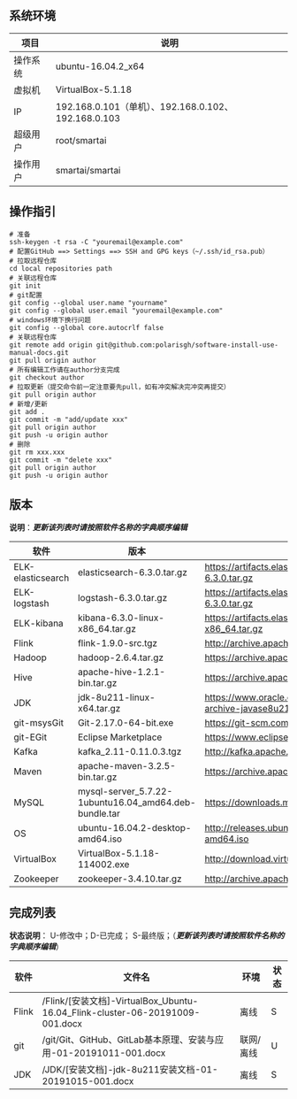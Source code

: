 ## 系统环境
| 项目     | 说明               |
| -------- | ------------------ |
| 操作系统 | ubuntu-16.04.2_x64 |
| 虚拟机   | VirtualBox-5.1.18  |
| IP       | 192.168.0.101（单机）、192.168.0.102、192.168.0.103      |
| 超级用户 | root/smartai       |
| 操作用户 | smartai/smartai    |

## 操作指引
```shell
# 准备
ssh-keygen -t rsa -C "youremail@example.com"
# 配置GitHub ==> Settings ==> SSH and GPG keys（~/.ssh/id_rsa.pub）
# 拉取远程仓库
cd local repositories path
# 关联远程仓库
git init
# git配置
git config --global user.name "yourname"
git config --global user.email "youremail@example.com"
# windows环境下换行问题
git config --global core.autocrlf false
# 关联远程仓库
git remote add origin git@github.com:polarisgh/software-install-use-manual-docs.git
git pull origin author
# 所有编辑工作请在author分支完成
git checkout author
# 拉取更新（提交命令前一定注意要先pull，如有冲突解决完冲突再提交）
git pull origin author
# 新增/更新
git add .
git commit -m "add/update xxx"	
git pull origin author
git push -u origin author
# 删除
git rm xxx.xxx
git commit -m "delete xxx"	
git pull origin author
git push -u origin author
```

## 版本

**说明**：***更新该列表时请按照软件名称的字典顺序编辑***


| 软件              | 版本                                                  | 来源                                                         |
| ----------------- | ----------------------------------------------------- | ------------------------------------------------------------ |
| ELK-elasticsearch | elasticsearch-6.3.0.tar.gz                            | https://artifacts.elastic.co/downloads/elasticsearch/elasticsearch-6.3.0.tar.gz |
| ELK-logstash      | logstash-6.3.0.tar.gz                                 | https://artifacts.elastic.co/downloads/logstash/logstash-6.3.0.tar.gz |
| ELK-kibana        | kibana-6.3.0-linux-x86_64.tar.gz                      | https://artifacts.elastic.co/downloads/kibana/kibana-6.3.0-linux-x86_64.tar.gz |
| Flink             | flink-1.9.0-src.tgz                                   | http://archive.apache.org/dist/flink/flink-1.9.0/            |
| Hadoop            | hadoop-2.6.4.tar.gz                                   | https://archive.apache.org/dist/                             |
| Hive              | apache-hive-1.2.1-bin.tar.gz                          | https://archive.apache.org/dist/                             |
| JDK               | jdk-8u211-linux-x64.tar.gz                            | https://www.oracle.com/technetwork/java/javase/downloads/java-archive-javase8u211-later-5573849.html |
| git-msysGit       | Git-2.17.0-64-bit.exe                                 | https://git-scm.com/download                                 |
| git-EGit          | Eclipse Marketplace                                   | https://www.eclipse.org/egit/download/                       |
| Kafka             | kafka_2.11-0.11.0.3.tgz                               | http://kafka.apache.org/downloads.html                       |
| Maven             | apache-maven-3.2.5-bin.tar.gz                         | https://archive.apache.org/dist/maven/maven-3/               |
| MySQL             | mysql-server_5.7.22-1ubuntu16.04_amd64.deb-bundle.tar | https://downloads.mysql.com/archives/community/              |
| OS                | ubuntu-16.04.2-desktop-amd64.iso                      | http://releases.ubuntu.com/16.04/ubuntu-16.04-desktop-amd64.iso |
| VirtualBox        | VirtualBox-5.1.18-114002.exe                          | http://download.virtualbox.org/virtualbox/                   |
| Zookeeper         | zookeeper-3.4.10.tar.gz                               | http://archive.apache.org/dist/zookeeper/zookeeper-3.4.10/   |

## 完成列表

**状态说明**： U-修改中；D-已完成； S-最终版；（***更新该列表时请按照软件名称的字典顺序编辑***）

| 软件  | 文件名                                                       | 环境      | 状态 |
| ----- | ------------------------------------------------------------ | --------- | ---- |
| Flink | /Flink/[安装文档]-VirtualBox_Ubuntu-16.04_Flink-cluster-06-20191009-001.docx | 离线      | S    |
| git   | /git/Git、GitHub、GitLab基本原理、安装与应用-01-20191011-001.docx | 联网/离线 | U    |
| JDK   | /JDK/[安装文档]-jdk-8u211安装文档-01-20191015-001.docx       | 离线      | S    |

